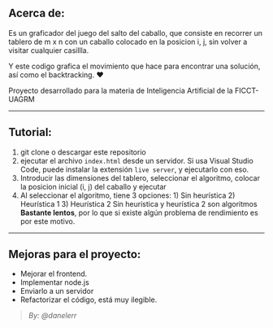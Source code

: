 ## Acerca de:
Es un graficador del juego del salto del caballo, que consiste en recorrer un tablero de m x n con un caballo colocado en la posicion i, j, sin volver a visitar cualquier casillla.

Y este codigo grafica el movimiento que hace para encontrar una solución, así como el backtracking. &hearts;

Proyecto desarrollado para la materia de Inteligencia Artificial de la FICCT-UAGRM

------------



## Tutorial:
1. git clone o descargar este repositorio
2. ejecutar el archivo `index.html` desde un servidor. Si usa Visual Studio Code, puede instalar la extensión `live server`, y ejecutarlo con eso.
3. Introducir las dimensiones del tablero, seleccionar el algoritmo, colocar la posicion inicial (i, j) del caballo y ejecutar
4. Al seleccionar el algoritmo, tiene 3 opciones:
		 1) Sin heurística
		 2) Heurística 1
		 3) Heurística 2
Sin heurística y heurística 2 son algoritmos **Bastante lentos**, por lo que si existe algún problema de rendimiento es por este motivo.


------------


## Mejoras para el proyecto:
- Mejorar el frontend.
- Implementar node.js
- Enviarlo a un servidor
- Refactorizar el código, está muy ilegible.




> *By: @danelerr*